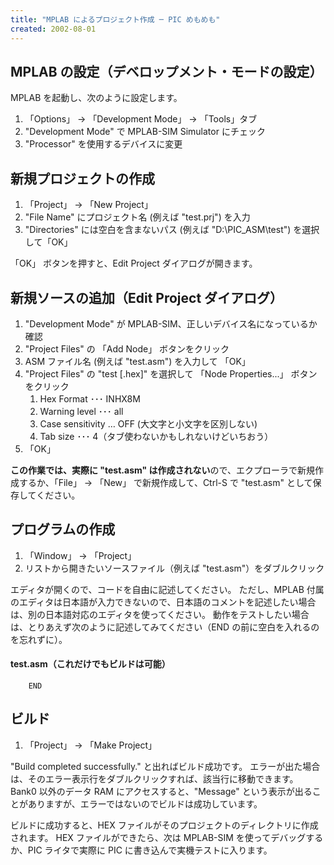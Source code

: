 ```yaml
---
title: "MPLAB によるプロジェクト作成 ─ PIC めもめも"
created: 2002-08-01
---
```


MPLAB の設定（デベロップメント・モードの設定）
----

MPLAB を起動し、次のように設定します。

1. 「Options」 → 「Development Mode」 → 「Tools」タブ
2. "Development Mode" で MPLAB-SIM Simulator にチェック
3. "Processor" を使用するデバイスに変更


新規プロジェクトの作成
----


1. 「Project」 → 「New Project」
2. "File Name" にプロジェクト名 (例えば "test.prj") を入力
3. "Directories" には空白を含まないパス (例えば "D:\PIC_ASM\test") を選択して「OK」

「OK」 ボタンを押すと、Edit Project ダイアログが開きます。


新規ソースの追加（Edit Project ダイアログ）
----

1. "Development Mode" が MPLAB-SIM、正しいデバイス名になっているか確認
2. "Project Files" の 「Add Node」 ボタンをクリック
3. ASM ファイル名 (例えば "test.asm") を入力して 「OK」
4. "Project Files" の "test [.hex]" を選択して 「Node Properties...」 ボタンをクリック
    1. Hex Format ･･･ INHX8M
    2. Warning level ･･･ all
    3. Case sensitivity … OFF (大文字と小文字を区別しない)
    4. Tab size ･･･ 4（タブ使わないかもしれないけどいちおう）
5. 「OK」

**この作業では、実際に "test.asm" は作成されない**ので、エクプローラで新規作成するか、「File」 → 「New」 で新規作成して、Ctrl-S で "test.asm" として保存してください。


プログラムの作成
----

1. 「Window」 → 「Project」
2. リストから開きたいソースファイル（例えば "test.asm"）をダブルクリック

エディタが開くので、コードを自由に記述してください。
ただし、MPLAB 付属のエディタは日本語が入力できないので、日本語のコメントを記述したい場合は、別の日本語対応のエディタを使ってください。
動作をテストしたい場合は、とりあえず次のように記述してみてください（END の前に空白を入れるのを忘れずに）。

#### test.asm（これだけでもビルドは可能）

~~~
    END
~~~


ビルド
----

1. 「Project」 → 「Make Project」

"Build completed successfully." と出ればビルド成功です。
エラーが出た場合は、そのエラー表示行をダブルクリックすれば、該当行に移動できます。
Bank0 以外のデータ RAM にアクセスすると、"Message" という表示が出ることがありますが、エラーではないのでビルドは成功しています。

ビルドに成功すると、HEX ファイルがそのプロジェクトのディレクトリに作成されます。
HEX ファイルができたら、次は MPLAB-SIM を使ってデバッグするか、PIC ライタで実際に PIC に書き込んで実機テストに入ります。


